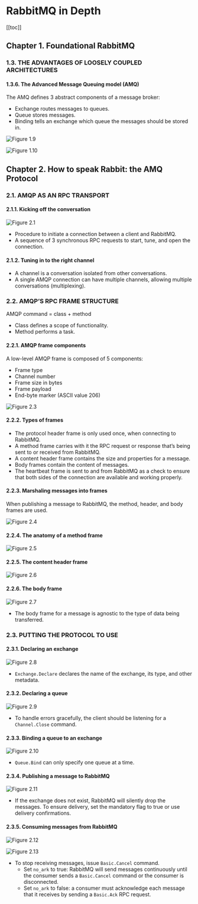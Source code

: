 # RabbitMQ in Depth

[[toc]]

## Chapter 1. Foundational RabbitMQ

### 1.3. THE ADVANTAGES OF LOOSELY COUPLED ARCHITECTURES

#### 1.3.6. The Advanced Message Queuing model (AMQ)

The AMQ defines 3 abstract components of a message broker:

- Exchange routes messages to queues.
- Queue stores messages.
- Binding tells an exchange which queue the messages should be stored in.

![Figure 1.9](./img/fig_1_9.jpg)

![Figure 1.10](./img/fig_1_10.jpg)

## Chapter 2. How to speak Rabbit: the AMQ Protocol

### 2.1. AMQP AS AN RPC TRANSPORT

#### 2.1.1. Kicking off the conversation

![Figure 2.1](./img/fig_2_1.jpg)

- Procedure to initiate a connection between a client and RabbitMQ.
- A sequence of 3 synchronous RPC requests to start, tune, and open the connection.

#### 2.1.2. Tuning in to the right channel

- A channel is a conversation isolated from other conversations.
- A single AMQP connection can have multiple channels, allowing multiple conversations (multiplexing).

### 2.2. AMQP’S RPC FRAME STRUCTURE

AMQP command = class + method

- Class defines a scope of functionality.
- Method performs a task.

#### 2.2.1. AMQP frame components

A low-level AMQP frame is composed of 5 components:

- Frame type
- Channel number
- Frame size in bytes
- Frame payload
- End-byte marker (ASCII value 206)

![Figure 2.3](./img/fig_2_3.jpg)

#### 2.2.2. Types of frames

- The protocol header frame is only used once, when connecting to RabbitMQ.
- A method frame carries with it the RPC request or response that’s being sent to or received from RabbitMQ.
- A content header frame contains the size and properties for a message.
- Body frames contain the content of messages.
- The heartbeat frame is sent to and from RabbitMQ as a check to ensure that both sides of the connection are available and working properly.

#### 2.2.3. Marshaling messages into frames

When publishing a message to RabbitMQ, the method, header, and body frames are used.

![Figure 2.4](./img/fig_2_4.jpg)

#### 2.2.4. The anatomy of a method frame

![Figure 2.5](./img/fig_2_5.jpg)

#### 2.2.5. The content header frame

![Figure 2.6](./img/fig_2_6.jpg)

#### 2.2.6. The body frame

![Figure 2.7](./img/fig_2_7.jpg)

- The body frame for a message is agnostic to the type of data being transferred.

### 2.3. PUTTING THE PROTOCOL TO USE

#### 2.3.1. Declaring an exchange

![Figure 2.8](./img/fig_2_8.jpg)

- `Exchange.Declare` declares the name of the exchange, its type, and other metadata.

#### 2.3.2. Declaring a queue

![Figure 2.9](./img/fig_2_9.jpg)

- To handle errors gracefully, the client should be listening for a `Channel.Close` command.

#### 2.3.3. Binding a queue to an exchange

![Figure 2.10](./img/fig_2_10.jpg)

- `Queue.Bind` can only specify one queue at a time.

#### 2.3.4. Publishing a message to RabbitMQ

![Figure 2.11](./img/fig_2_11.jpg)

- If the exchange does not exist, RabbitMQ will silently drop the messages. To ensure delivery, set the mandatory flag to true or use delivery confirmations.

#### 2.3.5. Consuming messages from RabbitMQ

![Figure 2.12](./img/fig_2_12.jpg)

![Figure 2.13](./img/fig_2_13.jpg)

- To stop receiving messages, issue `Basic.Cancel` command.
  - Set `no_ark` to true: RabbitMQ will send messages continuously until the consumer sends a `Basic.Cancel` command or the consumer is disconnected.
  - Set `no_ark` to false: a consumer must acknowledge each message that it receives by sending a `Basic.Ack` RPC request.
